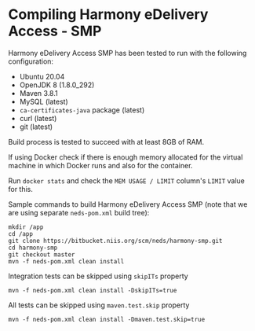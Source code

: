# Compiling Harmony eDelivery Access - SMP

Harmony eDelivery Access SMP has been tested to run with the following configuration:

- Ubuntu 20.04
- OpenJDK 8 (1.8.0_292)
- Maven 3.8.1
- MySQL (latest)
- `ca-certificates-java` package (latest)
- curl (latest)
- git (latest)

Build process is tested to succeed with at least 8GB of RAM.

If using Docker check if there is enough memory allocated for the virtual machine in which Docker runs and also for the container.

Run `docker stats` and check the `MEM USAGE / LIMIT` column's `LIMIT` value for this.

Sample commands to build Harmony eDelivery Access SMP (note that we are using separate `neds-pom.xml` build tree):

```
mkdir /app
cd /app
git clone https://bitbucket.niis.org/scm/neds/harmony-smp.git
cd harmony-smp
git checkout master
mvn -f neds-pom.xml clean install
```

Integration tests can be skipped using `skipITs` property

```
mvn -f neds-pom.xml clean install -DskipITs=true
```

All tests can be skipped using `maven.test.skip` property

```
mvn -f neds-pom.xml clean install -Dmaven.test.skip=true
```

